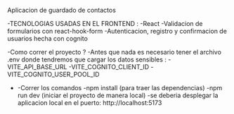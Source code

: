 Aplicacion de guardado de contactos

-TECNOLOGIAS USADAS EN EL FRONTEND :
-React
-Validacion de formularios con react-hook-form
-Autenticacion, registro y confirmacion de usuarios hecha con cognito

-Como correr el proyecto ?
-Antes que nada es necesario tener el archivo .env
donde tendremos que cargar los datos sensibles :
-VITE_API_BASE_URL
-VITE_COGNITO_CLIENT_ID
-VITE_COGNITO_USER_POOL_ID

- -Correr los comandos
  -npm install (para traer las dependencias)
  -npm run dev (iniciar el proyecto de manera local)
  -se deberia desplegar la aplicacion local en el puerto: http://localhost:5173
